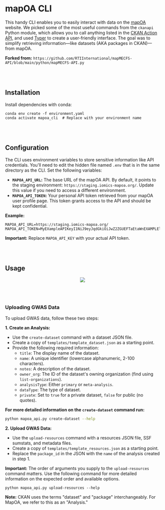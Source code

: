 # mapOA CLI
This handy CLI enables you to easily interact with data on the [mapOA](https://staging.iomics-mapoa.org/) website.
We picked some of the most useful commands from the `ckanapi` Python module, which allows you to call anything listed in the [CKAN Action API](https://docs.ckan.org/en/latest/api/index.html#action-api-reference), and used [Typer](https://github.com/tiangolo/typer) to create a user-friendly interface. 
The goal was to simplify retrieving information—like datasets (AKA packages in CKAN)—from mapOA.

**Forked from:** `https://github.com/RTIInternational/mapMECFS-API/blob/main/python/mapMECFS-API.py`



<br><br>



## Installation
Install dependencies with conda:
```shell
conda env create -f environment.yaml
conda activate mapoa_cli  # Replace with your environment name
```

<br><br>


## Configuration
The CLI uses environment variables to store sensitive information like API credentials.
You'll need to edit the hidden file named `.env` that is in the same directory as the CLI.
Set the following variables:

* **`MAPOA_API_URL`:** The base URL of the mapOA API. By default, it points to the staging environment: `https://staging.iomics-mapoa.org/`. Update this value if you need to access a different environment.
* **`MAPOA_API_TOKEN`:** Your personal API token retrieved from your mapOA user profile page. This token grants access to the API and should be kept confidential.


**Example:**
```
MAPOA_API_URL=https://staging.iomics-mapoa.org/
MAPOA_API_TOKEN=MyEXampleAPIKeyI1NiJ9eyJqdGkiOiJwZ2ZGUEFTaEtaWnEXAMPLElKSUswMHJlbexamplemRLa1YtWWRvZmhkQVJQYVotT3FYT2owIiwiaWF0IjoxN4fQ.3HvcveO1vXhqUbKqkr76YVKdreXAMPL3
```

**Important:** Replace `MAPOA_API_KEY` with your actual API token.


<br><br>




## Usage
<p align="center"><img src="mapoa_api_demo.gif"/></p>

<br><br>

### Uploading GWAS Data

To upload GWAS data, follow these two steps:

**1. Create an Analysis:**

   * Use the `create-dataset` command with a dataset JSON file.
   * Create a copy of `templates/template_dataset.json` as a starting point.
   * Provide the following required information:
     * `title`: The display name of the dataset.
     * `name`: A unique identifier (lowercase alphanumeric, 2-100 characters).
     * `notes`: A description of the dataset.
     * `owner_org`: The ID of the dataset's owning organization (find using `list-organizations`).
     * `analysisType`: Either `primary` or `meta-analysis`.
     * `dataType`: The type of dataset.
     * `private`: Set to `true` for a private dataset, `false` for public (no quotes).

   **For more detailed information on the `create-dataset` command run:**

   ```bash
   python mapoa_api.py create-dataset --help
   ```

**2. Upload GWAS Data:**
   * Use the `upload-resources` command with a resources JSON file, SSF sumstats, and metadata files.
   * Create a copy of `templates/template_resources.json` as a starting point.
   * Replace the `package_id` in the JSON with the `name` of the analysis created in step 1.

   **Important:** The order of arguments you supply to the `upload-resources` command matters. Use the following command for more detailed information on the expected order and available options.

   ```
   python mapoa_api.py upload-resources --help
   ```

**Note:** CKAN uses the terms "dataset" and "package" interchangeably. For MapOA, we refer to this as an "Analysis."